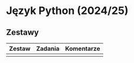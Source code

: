 # Język Python (2024/25)

## Zestawy

| Zestaw | Zadania | Komentarze |
| ------ | ------- | ---------- |
|        |         |            |
